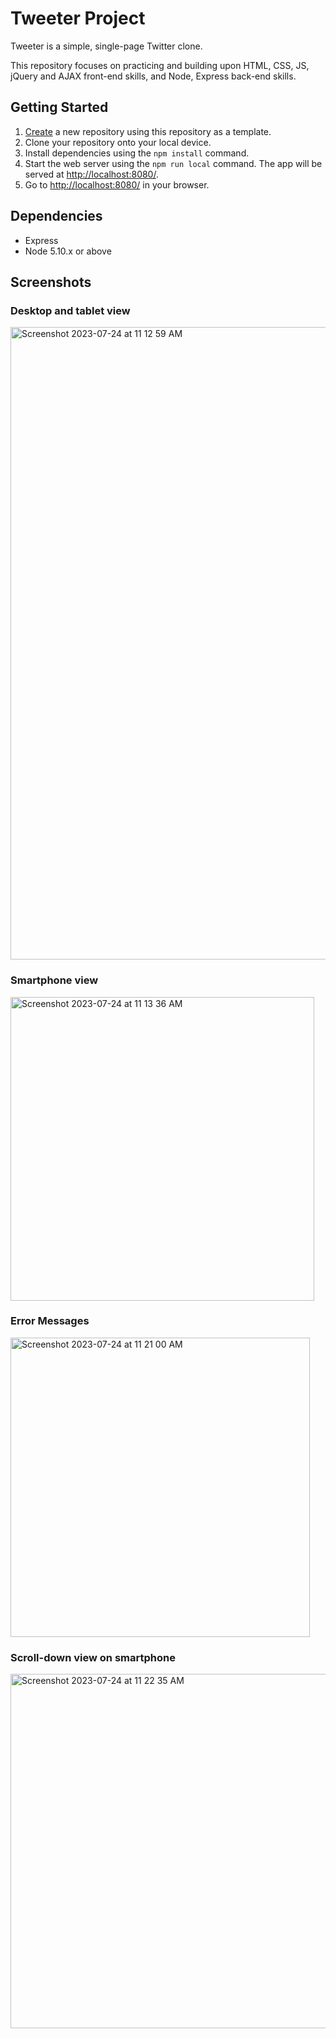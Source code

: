 # Tweeter Project

Tweeter is a simple, single-page Twitter clone.

This repository focuses on practicing and building upon HTML, CSS, JS, jQuery and AJAX front-end skills, and Node, Express back-end skills.

## Getting Started

1. [Create](https://docs.github.com/en/repositories/creating-and-managing-repositories/creating-a-repository-from-a-template) a new repository using this repository as a template.
2. Clone your repository onto your local device.
3. Install dependencies using the `npm install` command.
3. Start the web server using the `npm run local` command. The app will be served at <http://localhost:8080/>.
4. Go to <http://localhost:8080/> in your browser.

## Dependencies

- Express
- Node 5.10.x or above

## Screenshots

### Desktop and tablet view

<img width="1012" alt="Screenshot 2023-07-24 at 11 12 59 AM" src="https://github.com/afreeda-m/tweeter/assets/64160666/283b30c3-511b-41ff-869a-361a2879db81">



### Smartphone view

<img width="486" alt="Screenshot 2023-07-24 at 11 13 36 AM" src="https://github.com/afreeda-m/tweeter/assets/64160666/46736c86-b7fd-4a97-ab3b-58305a63eb79">



### Error Messages

<img width="479" alt="Screenshot 2023-07-24 at 11 21 00 AM" src="https://github.com/afreeda-m/tweeter/assets/64160666/906fee74-1cac-4860-bdf4-2bd2fb548128">



### Scroll-down view on smartphone

<img width="567" alt="Screenshot 2023-07-24 at 11 22 35 AM" src="https://github.com/afreeda-m/tweeter/assets/64160666/fdc71dd9-f031-465c-a9c6-e1d7587c4d68">
